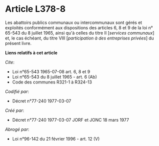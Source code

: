 # Article L378-8

Les abattoirs publics communaux ou intercommunaux sont gérés et exploités conformément aux dispositions des articles 6, 8 et
9 de la loi n° 65-543 du 8 juillet 1965, ainsi qu'à celles du titre II [*services communaux*] et, le cas échéant, du titre
VIII [*participation à des entreprises privées*] du présent livre.

**Liens relatifs à cet article**

_Cite_:

  - Loi n°65-543 1965-07-08 art. 6, 8 et 9
  - Loi n°65-543 du 8 juillet 1965 - art. 6 (Ab)
  - Code des communes R321-1 à R324-13

_Codifié par_:

  - Décret n°77-240 1977-03-07

_Créé par_:

  - Décret n°77-240 1977-03-07 JORF et JONC 18 mars 1977

_Abrogé par_:

  - Loi n°96-142 du 21 février 1996 - art. 12 (V)
